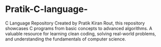 # Pratik-C-language-
C Language Repository Created by Pratik Kiran Rout, this repository showcases C programs from basic concepts to advanced algorithms. A valuable resource for learning clean coding, solving real-world problems, and understanding the fundamentals of computer science.
